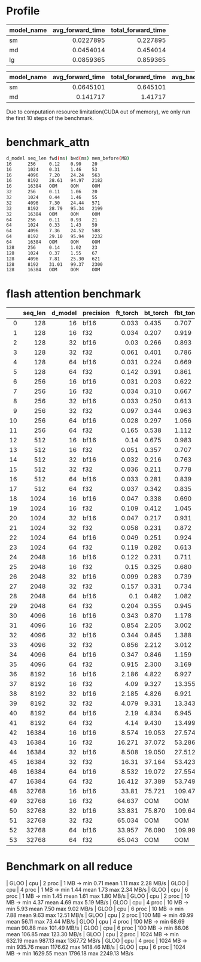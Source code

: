# Profile 

| model_name   |   avg_forward_time |   total_forward_time |
|:-------------|-------------------:|---------------------:|
| sm           |          0.0227895 |             0.227895 |
| md           |          0.0454014 |             0.454014 |
| lg           |          0.0859365 |             0.859365 |

| model_name   |   avg_forward_time |   total_forward_time |   avg_backward_time |   total_backward_time |   avg_total_time |
|:-------------|-------------------:|---------------------:|--------------------:|----------------------:|-----------------:|
| sm           |          0.0645101 |             0.645101 |           0.0420522 |              0.420522 |        0.0645101 |
| md           |          0.141717  |             1.41717  |           0.0964797 |              0.964797 |        0.141717  |

Due to computation resource limitation(CUDA out of memory), we only run the first 10 steps of the benchmark.

# benchmark_attn
```bash
d_model seq_len fwd(ms) bwd(ms) mem_before(MB)
16      256     0.12    0.90    20
16      1024    0.31    1.46    53
16      4096    7.20    24.24   563
16      8192    28.61   94.97   2182
16      16384   OOM     OOM     OOM
32      256     0.11    1.06    20
32      1024    0.44    1.46    55
32      4096    7.30    24.44   571
32      8192    28.79   95.34   2199
32      16384   OOM     OOM     OOM
64      256     0.11    0.93    21
64      1024    0.33    1.43    59
64      4096    7.36    24.52   588
64      8192    29.10   95.94   2232
64      16384   OOM     OOM     OOM
128     256     0.14    1.02    23
128     1024    0.37    1.55    67
128     4096    7.81    25.30   621
128     8192    31.01   99.37   2300
128     16384   OOM     OOM     OOM
```

# flash attention benchmark

|    |   seq_len |   d_model | precision   |   ft_torch | bt_torch   | fbt_torch   |   ft_triton |   bt_triton |   fbt_triton | speedup_fwd   | speedup_bwd   | speedup_tot   |
|---:|----------:|----------:|:------------|-----------:|:-----------|:------------|------------:|------------:|-------------:|:--------------|:--------------|:--------------|
|  0 |       128 |        16 | bf16        |      0.033 | 0.435      | 0.707       |       0.005 |       0.311 |        0.477 | 6.0x          | 1.4x          | 1.5x          |
|  1 |       128 |        16 | f32         |      0.034 | 0.207      | 0.919       |       0.006 |       0.215 |        0.394 | 5.5x          | 1.0x          | 2.3x          |
|  2 |       128 |        32 | bf16        |      0.03  | 0.266      | 0.893       |       0.006 |       0.29  |        0.801 | 5.2x          | 0.9x          | 1.1x          |
|  3 |       128 |        32 | f32         |      0.061 | 0.401      | 0.786       |       0.008 |       0.176 |        0.55  | 8.1x          | 2.3x          | 1.4x          |
|  4 |       128 |        64 | bf16        |      0.031 | 0.224      | 0.669       |       0.043 |       0.256 |        0.524 | 0.7x          | 0.9x          | 1.3x          |
|  5 |       128 |        64 | f32         |      0.142 | 0.391      | 0.861       |       0.01  |       0.165 |        0.721 | 13.8x         | 2.4x          | 1.2x          |
|  6 |       256 |        16 | bf16        |      0.031 | 0.203      | 0.622       |       0.006 |       0.277 |        0.42  | 5.0x          | 0.7x          | 1.5x          |
|  7 |       256 |        16 | f32         |      0.034 | 0.310      | 0.667       |       0.007 |       0.188 |        0.292 | 4.6x          | 1.7x          | 2.3x          |
|  8 |       256 |        32 | bf16        |      0.033 | 0.250      | 0.613       |       0.007 |       0.18  |        0.63  | 4.7x          | 1.4x          | 1.0x          |
|  9 |       256 |        32 | f32         |      0.097 | 0.344      | 0.963       |       0.01  |       0.137 |        0.541 | 10.1x         | 2.5x          | 1.8x          |
| 10 |       256 |        64 | bf16        |      0.028 | 0.297      | 1.056       |       0.009 |       0.353 |        0.443 | 3.2x          | 0.8x          | 2.4x          |
| 11 |       256 |        64 | f32         |      0.165 | 0.538      | 1.112       |       0.015 |       0.178 |        0.664 | 10.8x         | 3.0x          | 1.7x          |
| 12 |       512 |        16 | bf16        |      0.14  | 0.675      | 0.983       |       0.008 |       0.269 |        0.631 | 18.1x         | 2.5x          | 1.6x          |
| 13 |       512 |        16 | f32         |      0.051 | 0.357      | 0.707       |       0.01  |       0.225 |        0.387 | 5.1x          | 1.6x          | 1.8x          |
| 14 |       512 |        32 | bf16        |      0.032 | 0.216      | 0.763       |       0.009 |       0.19  |        0.434 | 3.4x          | 1.1x          | 1.8x          |
| 15 |       512 |        32 | f32         |      0.036 | 0.211      | 0.778       |       0.014 |       0.182 |        0.397 | 2.6x          | 1.2x          | 2.0x          |
| 16 |       512 |        64 | bf16        |      0.033 | 0.281      | 0.839       |       0.013 |       0.267 |        0.602 | 2.6x          | 1.1x          | 1.4x          |
| 17 |       512 |        64 | f32         |      0.037 | 0.342      | 0.835       |       0.024 |       0.49  |        0.611 | 1.5x          | 0.7x          | 1.4x          |
| 18 |      1024 |        16 | bf16        |      0.047 | 0.338      | 0.690       |       0.012 |       0.258 |        0.527 | 4.0x          | 1.3x          | 1.3x          |
| 19 |      1024 |        16 | f32         |      0.109 | 0.412      | 1.045       |       0.016 |       0.333 |        0.621 | 6.7x          | 1.2x          | 1.7x          |
| 20 |      1024 |        32 | bf16        |      0.047 | 0.217      | 0.931       |       0.014 |       0.211 |        0.66  | 3.4x          | 1.0x          | 1.4x          |
| 21 |      1024 |        32 | f32         |      0.058 | 0.231      | 0.872       |       0.024 |       0.197 |        0.563 | 2.5x          | 1.2x          | 1.5x          |
| 22 |      1024 |        64 | bf16        |      0.049 | 0.251      | 0.924       |       0.021 |       0.355 |        0.48  | 2.3x          | 0.7x          | 1.9x          |
| 23 |      1024 |        64 | f32         |      0.119 | 0.282      | 0.613       |       0.043 |       0.211 |        0.461 | 2.7x          | 1.3x          | 1.3x          |
| 24 |      2048 |        16 | bf16        |      0.122 | 0.231      | 0.711       |       0.018 |       0.341 |        0.641 | 6.8x          | 0.7x          | 1.1x          |
| 25 |      2048 |        16 | f32         |      0.15  | 0.325      | 0.680       |       0.029 |       0.188 |        0.757 | 5.2x          | 1.7x          | 0.9x          |
| 26 |      2048 |        32 | bf16        |      0.099 | 0.283      | 0.739       |       0.023 |       0.385 |        0.52  | 4.2x          | 0.7x          | 1.4x          |
| 27 |      2048 |        32 | f32         |      0.157 | 0.331      | 0.734       |       0.042 |       0.192 |        0.56  | 3.7x          | 1.7x          | 1.3x          |
| 28 |      2048 |        64 | bf16        |      0.1   | 0.482      | 1.082       |       0.039 |       0.308 |        0.706 | 2.6x          | 1.6x          | 1.5x          |
| 29 |      2048 |        64 | f32         |      0.204 | 0.355      | 0.945       |       0.083 |       0.204 |        0.447 | 2.5x          | 1.7x          | 2.1x          |
| 30 |      4096 |        16 | bf16        |      0.343 | 0.870      | 1.178       |       0.033 |       0.62  |        0.93  | 10.5x         | 1.4x          | 1.3x          |
| 31 |      4096 |        16 | f32         |      0.854 | 2.205      | 3.002       |       0.054 |       0.67  |        0.745 | 15.9x         | 3.3x          | 4.0x          |
| 32 |      4096 |        32 | bf16        |      0.344 | 0.845      | 1.388       |       0.043 |       0.609 |        0.651 | 8.1x          | 1.4x          | 2.1x          |
| 33 |      4096 |        32 | f32         |      0.856 | 2.212      | 3.012       |       0.081 |       0.736 |        0.969 | 10.6x         | 3.0x          | 3.1x          |
| 34 |      4096 |        64 | bf16        |      0.347 | 0.846      | 1.159       |       0.078 |       0.687 |        0.969 | 4.5x          | 1.2x          | 1.2x          |
| 35 |      4096 |        64 | f32         |      0.915 | 2.300      | 3.169       |       0.167 |       0.775 |        0.929 | 5.5x          | 3.0x          | 3.4x          |
| 36 |      8192 |        16 | bf16        |      2.186 | 4.822      | 6.927       |       0.063 |       2.46  |        2.526 | 34.7x         | 2.0x          | 2.7x          |
| 37 |      8192 |        16 | f32         |      4.09  | 9.327      | 13.355      |       0.105 |       2.759 |        2.858 | 39.1x         | 3.4x          | 4.7x          |
| 38 |      8192 |        32 | bf16        |      2.185 | 4.826      | 6.921       |       0.083 |       2.46  |        2.534 | 26.4x         | 2.0x          | 2.7x          |
| 39 |      8192 |        32 | f32         |      4.079 | 9.331      | 13.343      |       0.158 |       2.752 |        2.897 | 25.8x         | 3.4x          | 4.6x          |
| 40 |      8192 |        64 | bf16        |      2.19  | 4.834      | 6.945       |       0.144 |       2.527 |        2.661 | 15.2x         | 1.9x          | 2.6x          |
| 41 |      8192 |        64 | f32         |      4.14  | 9.430      | 13.499      |       0.317 |       2.823 |        3.129 | 13.1x         | 3.3x          | 4.3x          |
| 42 |     16384 |        16 | bf16        |      8.574 | 19.053     | 27.574      |       0.198 |       9.688 |        9.885 | 43.2x         | 2.0x          | 2.8x          |
| 43 |     16384 |        16 | f32         |     16.271 | 37.072     | 53.286      |       0.347 |      10.845 |       11.185 | 46.9x         | 3.4x          | 4.8x          |
| 44 |     16384 |        32 | bf16        |      8.508 | 19.050     | 27.512      |       0.291 |       9.693 |        9.973 | 29.2x         | 2.0x          | 2.8x          |
| 45 |     16384 |        32 | f32         |     16.31  | 37.164     | 53.423      |       0.613 |      10.922 |       11.514 | 26.6x         | 3.4x          | 4.6x          |
| 46 |     16384 |        64 | bf16        |      8.532 | 19.072     | 27.554      |       0.51  |       9.933 |       10.398 | 16.7x         | 1.9x          | 2.6x          |
| 47 |     16384 |        64 | f32         |     16.412 | 37.389     | 53.749      |       1.236 |      11.235 |       12.473 | 13.3x         | 3.3x          | 4.3x          |
| 48 |     32768 |        16 | bf16        |     33.81  | 75.721     | 109.476     |       0.666 |      38.015 |       38.713 | 50.7x         | 2.0x          | 2.8x          |
| 49 |     32768 |        16 | f32         |     64.637 | OOM        | OOM         |       1.347 |      42.887 |       44.257 | 48.0x         | N/A           | N/A           |
| 50 |     32768 |        32 | bf16        |     33.831 | 75.870     | 109.643     |       1.146 |      38.485 |       39.607 | 29.5x         | 2.0x          | 2.8x          |
| 51 |     32768 |        32 | f32         |     65.034 | OOM        | OOM         |       2.436 |      43.682 |       46.077 | 26.7x         | N/A           | N/A           |
| 52 |     32768 |        64 | bf16        |     33.957 | 76.090     | 109.990     |       1.991 |      38.795 |       40.726 | 17.1x         | 2.0x          | 2.7x          |
| 53 |     32768 |        64 | f32         |     65.043 | OOM        | OOM         |       4.933 |      43.865 |       48.948 | 13.2x         | N/A           | N/A           |

# Benchmark on all reduce

| GLOO | cpu  | 2 proc |    1 MB -> min   0.71 mean    1.11 max   2.28 MB/s
| GLOO | cpu  | 4 proc |    1 MB -> min   1.44 mean    1.73 max   2.34 MB/s
| GLOO | cpu  | 6 proc |    1 MB -> min   1.45 mean    1.61 max   1.80 MB/s
| GLOO | cpu  | 2 proc |   10 MB -> min   4.37 mean    4.69 max   5.19 MB/s
| GLOO | cpu  | 4 proc |   10 MB -> min   5.93 mean    7.50 max   9.02 MB/s
| GLOO | cpu  | 6 proc |   10 MB -> min   7.88 mean    9.63 max  12.51 MB/s
| GLOO | cpu  | 2 proc |  100 MB -> min  49.99 mean   56.11 max  73.44 MB/s
| GLOO | cpu  | 4 proc |  100 MB -> min  68.69 mean   90.88 max 101.49 MB/s
| GLOO | cpu  | 6 proc |  100 MB -> min  88.06 mean  106.85 max 123.30 MB/s
| GLOO | cpu  | 2 proc | 1024 MB -> min 632.19 mean  987.13 max 1367.72 MB/s
| GLOO | cpu  | 4 proc | 1024 MB -> min 935.76 mean 1176.62 max 1418.46 MB/s
| GLOO | cpu  | 6 proc | 1024 MB -> min 1629.55 mean 1796.18 max 2249.13 MB/s